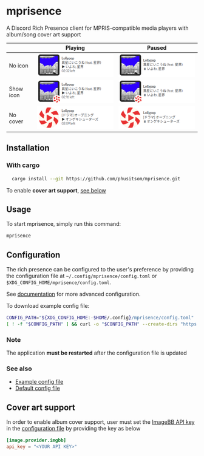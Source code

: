 # mprisence

A Discord Rich Presence client for MPRIS-compatible media players with album/song cover art support

|           | Playing                                 | Paused                                                          |
| --------- | --------------------------------------- | --------------------------------------------------------------- |
| No icon   | ![](assets/readme/playing-noicon.png)   | ![Paused on lollypop + icon](assets/readme/paused-noicon.png)   |
| Show icon | ![](assets/readme/playing-showicon.png) | ![Paused on lollypop + icon](assets/readme/paused-showicon.png) |
| No cover  | ![](assets/readme/playing-nocover.png)  | ![Paused on lollypop + icon](assets/readme/paused-nocover.png)  |

## Installation

### With cargo

```bash
  cargo install --git https://github.com/phusitsom/mprisence.git
```

To enable **cover art support**, [see below](#cover-art-support)

## Usage

To start mprisence, simply run this command:

```bash
mprisence
```

## Configuration

The rich presence can be configured to the user's preference by providing the configuration file at `~/.config/mprisence/config.toml` or `$XDG_CONFIG_HOME/mprisence/config.toml`.

See [documentation](https://github.com/phusitsom/mprisence/wiki/Configuration/) for more advanced configuration.

To download example config file:

```bash
CONFIG_PATH="${XDG_CONFIG_HOME:-$HOME/.config}/mprisence/config.toml"
[ ! -f "$CONFIG_PATH" ] && curl -o "$CONFIG_PATH" --create-dirs "https://raw.githubusercontent.com/phusitsom/mprisence/main/config/example.toml"
```

### Note

The application **must be restarted** after the configuration file is updated

### See also

- [Example config file](config/example.toml)
- [Default config file](config/default.toml)

## Cover art support

In order to enable album cover support, user must set the [ImageBB API key](https://api.imgbb.com/) in the [configuration file](#configuration) by providing the key as below

```toml
[image.provider.imgbb]
api_key = "<YOUR API KEY>"
```
